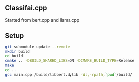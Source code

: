 ## Classifai.cpp
Started from bert.cpp and llama.cpp

## Setup

```bash
git submodule update --remote
mkdir build
cd build
cmake .. -DBUILD_SHARED_LIBS=ON -DCMAKE_BUILD_TYPE=Release
make
cd ..
gcc main.cpp /build/libbert.dylib -Wl,-rpath,`pwd`/build/
```
